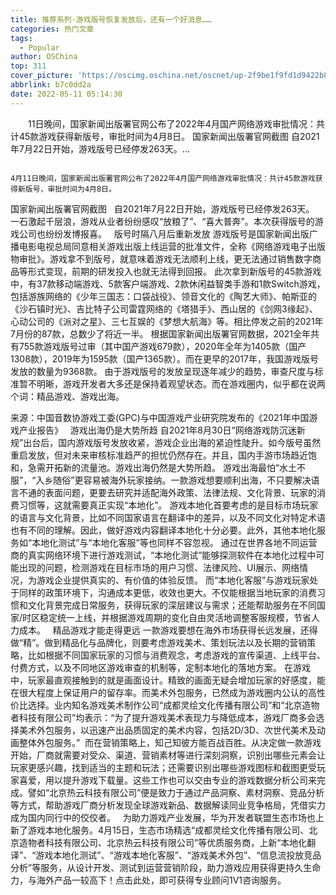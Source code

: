 ```yaml
---
title: 推荐系列-游戏版号恢复发放后，还有一个好消息……
categories: 热门文章
tags:
  - Popular
author: OSChina
top: 311
cover_picture: 'https://oscimg.oschina.net/oscnet/up-2f9be1f9fd1d9422b8a84ea93fc57b4c589.png'
abbrlink: b7c0dd2a
date: 2022-05-11 05:14:30
---
```


&emsp;&emsp;11日晚间，国家新闻出版署官网公布了2022年4月国产网络游戏审批情况：共计45款游戏获得新版号，审批时间为4月8日。 国家新闻出版署官网截图 自2021年7月22日开始，游戏版号已经停发263天。...
<!-- more -->

                                                                                                                                                                                        4月11日晚间，国家新闻出版署官网公布了2022年4月国产网络游戏审批情况：共计45款游戏获得新版号，审批时间为4月8日。 
 
国家新闻出版署官网截图 
  
自2021年7月22日开始，游戏版号已经停发263天。 
一石激起千层浪，游戏从业者纷纷感叹“放粮了”、“喜大普奔”。本次获得版号的游戏公司也纷纷发博报喜。 
  
版号时隔八月后重新发放 
游戏版号是国家新闻出版广播电影电视总局同意相关游戏出版上线运营的批准文件，全称《网络游戏电子出版物审批》。游戏拿不到版号，就意味着游戏无法顺利上线，更无法通过销售数字商品等形式变现，前期的研发投入也就无法得到回报。 
此次拿到新版号的45款游戏中，有37款移动端游戏、5款客户端游戏、2款休闲益智类手游和1款Switch游戏，包括游族网络的《少年三国志：口袋战役》、领音文化的《陶艺大师》、帕斯亚的《沙石镇时光》、吉比特子公司雷霆网络的《塔猎手》、西山居的《剑网3缘起》、心动公司的《派对之星》、三七互娱的《梦想大航海》等。相比停发之前的2021年7月份的87款，总数少了将近一半。 
根据国家新闻出版署官网数据，2021全年共有755款游戏版号过审（其中国产游戏679款），2020年全年为1405款（国产1308款），2019年为1595款（国产1365款）。而在更早的2017年，我国游戏版号发放的数量为9368款。 
由于游戏版号的发放呈现逐年减少的趋势，审查尺度与标准暂不明晰，游戏开发者大多还是保持着观望状态。而在游戏圈内，似乎都在说两个词：精品游戏、游戏出海。 
 
来源：中国音数协游戏工委(GPC)与中国游戏产业研究院发布的《2021年中国游戏产业报告》 
  
游戏出海仍是大势所趋 
自2021年8月30日“网络游戏防沉迷新规”出台后，国内游戏版号发放收紧，游戏企业出海的紧迫性陡升。如今版号虽然重启发放，但对未来审核标准趋严的担忧仍然存在。并且，国内手游市场趋近饱和，急需开拓新的流量池。游戏出海仍然是大势所趋。 
游戏出海最怕“水土不服”，“入乡随俗”更容易被海外玩家接纳。一款游戏想要顺利出海，不只要解决语言不通的表面问题，更要去研究并适配海外政策、法律法规、文化背景、玩家的消费习惯等，这就需要真正实现“本地化”。 
游戏本地化首要考虑的是目标市场玩家的语言与文化背景，比如不同国家语言在翻译中的差异，以及不同文化对特定术语也有不同的理解。因此，做好游戏内容翻译本地化十分必要。此外，其他本地化服务如“本地化测试”与“本地化客服”等也同样不容忽视。 
通过在世界各地不同运营商的真实网络环境下进行游戏测试，“本地化测试”能够探测软件在本地化过程中可能出现的问题，检测游戏在目标市场的用户习惯、法律风险、UI展示、网络情况，为游戏企业提供真实的、有价值的体验反馈。 
而“本地化客服”与游戏玩家处于同样的政策环境下，沟通成本更低，收效也更大。不仅能根据当地玩家的消费习惯和文化背景完成日常服务，获得玩家的深层建议与需求；还能帮助服务在不同国家/时区稳定统一上线，并根据游戏周期的变化自由灵活地调整客服规模，节省人力成本。 
  
精品游戏才能走得更远 
一款游戏要想在海外市场获得长远发展，还得做“精”。做到精品化与品牌化，则要考虑游戏美术、策划玩法以及长期的营销策略，比如根据不同国家玩家的习惯与消费观念，考虑游戏的宣传渠道、上线平台、付费方式，以及不同地区游戏审查的机制等，定制本地化的落地方案。 
在游戏中，玩家最直观接触到的就是画面设计。精致的画面无疑会增加玩家的好感度，能在很大程度上保证用户的留存率。而美术外包服务，已然成为游戏圈内公认的高性价比选择。业内知名游戏美术制作公司“成都灵绘文化传播有限公司”和“北京造物者科技有限公司”均表示：“为了提升游戏美术表现力与降低成本，游戏厂商多会选择美术外包服务，以迅速产出品质固定的美术内容，包括2D/3D、次世代美术及动画整体外包服务。”  
而在营销策略上，知己知彼方能百战百胜。从决定做一款游戏开始，厂商就需要对受众、渠道、营销素材等进行深刻洞察，识别出哪些元素会让玩家更感兴趣，找到适当的主题和玩法；还需要识别出哪些游戏图标和截图更受玩家喜爱，用以提升游戏下载量。这些工作也可以交由专业的游戏数据分析公司来完成。譬如“北京热云科技有限公司”便是致力于通过产品洞察、素材洞察、竞品分析等方式，帮助游戏厂商分析发现全球游戏新品、数据解读同业竞争格局，凭借实力成为国内同行中的佼佼者。 
  
为助力游戏产业发展，华为开发者联盟生态市场也上新了游戏本地化服务。4月15日，生态市场精选“成都灵绘文化传播有限公司、北京造物者科技有限公司、北京热云科技有限公司”等优质服务商，上新“本地化翻译”、“游戏本地化测试”、“游戏本地化客服”、“游戏美术外包”、“信息流投放竞品分析”等服务，从设计开发、测试到运营营销阶段，助力游戏应用获得更持久生命力，与海外产品一较高下！点击此处，即可获得专业顾问1V1咨询服务。
                                        
